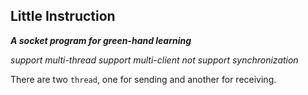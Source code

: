 ## Little Instruction

***A socket program for green-hand learning***

*support multi-thread*    *support multi-client*    *not support synchronization*

There are two `thread`, one for sending and another for receiving.

